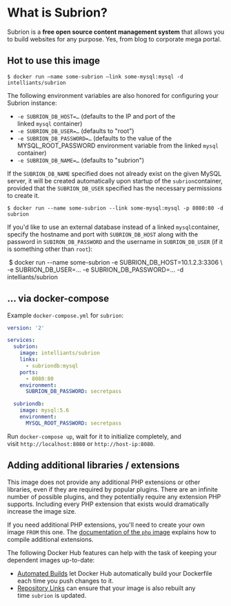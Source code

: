 # What is Subrion?

Subrion is a **free open source content management system**
that allows you to build websites for any purpose. Yes, from blog to corporate mega portal.

## Hot to use this image

```console
$ docker run —name some-subrion —link some-mysql:mysql -d intelliants/subrion
```

The following environment variables are also honored for configuring your Subrion instance:

* `-e SUBRION_DB_HOST=…` (defaults to the IP and port of the linked `mysql` container)
* `-e SUBRION_DB_USER=…` (defaults to "root")
* `-e SUBRION_DB_PASSWORD=…` (defaults to the value of the MYSQL_ROOT_PASSWORD environment variable from the linked `mysql` container)
* `-e SUBRION_DB_NAME=…` (defaults to "subrion")

If the `SUBRION_DB_NAME` specified does not already exist on the given MySQL server, it will be created automatically upon startup of the `subrion`container, provided that the `SUBRION_DB_USER` specified has the necessary permissions to create it.

```console
$ docker run --name some-subrion --link some-mysql:mysql -p 8080:80 -d subrion
```

If you'd like to use an external database instead of a linked `mysql`container, specify the hostname and port with `SUBRION_DB_HOST` along with the password in `SUBIRON_DB_PASSWORD` and the username in `SUBRION_DB_USER` (if it is something other than `root`):

​	$ docker run --name some-subrion -e SUBRION_DB_HOST=10.1.2.3:3306 \    -e SUBRION_DB_USER=... -e SUBRION_DB_PASSWORD=... -d intelliants/subrion

## … via docker-compose

Example `docker-compose.yml` for `subrion`:

```yaml
version: '2'

services:
  subrion:
    image: intelliants/subrion
    links: 
      - subriondb:mysql
    ports:
      - 8080:80
    environment:
      SUBRION_DB_PASSWORD: secretpass

  subriondb:
    image: mysql:5.6
    environment:
      MYSQL_ROOT_PASSWORD: secretpass
```

Run `docker-compose up`, wait for it to initialize completely, and visit `http://localhost:8080` or `http://host-ip:8080`.

## Adding additional libraries / extensions

This image does not provide any additional PHP extensions or other libraries, even if they are required by popular plugins. There are an infinite number of possible plugins, and they potentially require any extension PHP supports. Including every PHP extension that exists would dramatically increase the image size.

If you need additional PHP extensions, you'll need to create your own image `FROM` this one. The [documentation of the `php` image](https://github.com/docker-library/docs/blob/master/php/README.md#how-to-install-more-php-extensions) explains how to compile additional extensions.

The following Docker Hub features can help with the task of keeping your dependent images up-to-date:

- [Automated Builds](https://docs.docker.com/docker-hub/builds/) let Docker Hub automatically build your Dockerfile each time you push changes to it.
- [Repository Links](https://docs.docker.com/docker-hub/builds/#repository-links) can ensure that your image is also rebuilt any time `subrion` is updated.
